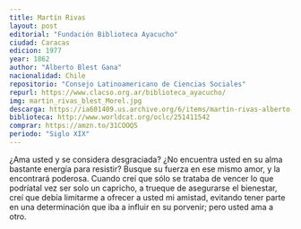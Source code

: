 ```yaml
---
title: Martín Rivas
layout: post
editorial: "Fundación Biblioteca Ayacucho"
ciudad: Caracas
edicion: 1977
year: 1862
author: "Alberto Blest Gana"
nacionalidad: Chile
repositorio: "Consejo Latinoamericano de Ciencias Sociales"
repurl: https://www.clacso.org.ar/biblioteca_ayacucho/
img: martin_rivas_blest_Morel.jpg
descarga: https://ia601409.us.archive.org/6/items/martin-rivas-alberto-blest-gana/Mart%C3%ADn%20Rivas%20-%20Alberto%20Blest%20Gana.pdf
biblioteca: http://www.worldcat.org/oclc/251411542
comprar: https://amzn.to/31COOQS
periodo: "Siglo XIX"
---
```

 

¿Ama usted y se considera desgraciada? ¿No encuentra usted en su alma bastante energía para resistir? Busque su fuerza en ese mismo amor, y la encontrará poderosa. Cuando creí que sólo se trataba de vencer lo que podríatal vez ser solo un capricho, a trueque de asegurarse el bienestar, creí que debía limitarme a ofrecer a usted mi amistad, evitando tener parte en una determinación que iba a influir en su porvenir; pero usted ama a otro. 
